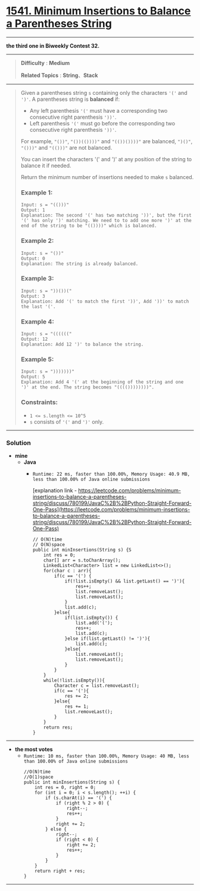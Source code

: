 # [1541. Minimum Insertions to Balance a Parentheses String](https://leetcode.com/problems/minimum-insertions-to-balance-a-parentheses-string/)

---

**the third one in Biweekly Contest 32.**

---


> **Difficulty** : **Medium**
>
> **Related Topics** : **String**、**Stack**

---

> Given a parentheses string `s` containing only the characters `'('` and `')'`. A parentheses string is **balanced** if:
> * Any left parenthesis `'('` must have a corresponding two consecutive right parenthesis `'))'`.
> * Left parenthesis `'('` must go before the corresponding two consecutive right parenthesis `'))'`.
>
> For example, `"())"`, `"())(())))"` and `"(())())))"` are balanced, `")()"`, `"()))"` and `"(()))"` are not balanced.
>
> You can insert the characters '(' and ')' at any position of the string to balance it if needed.
>
> Return the minimum number of insertions needed to make `s` balanced.
>
>
>
> ### Example 1:
> ```
> Input: s = "(()))"
> Output: 1
> Explanation: The second '(' has two matching '))', but the first '(' has only ')' matching. We need to to add one more ')' at the end of the string to be "(())))" which is balanced.
> ```
>
> ### Example 2:
> ```
> Input: s = "())"
> Output: 0
> Explanation: The string is already balanced.
> ```
>
> ### Example 3:
> ```
> Input: s = "))())("
> Output: 3
> Explanation: Add '(' to match the first '))', Add '))' to match the last '('.
> ```
>
> ### Example 4:
> ```
> Input: s = "(((((("
> Output: 12
> Explanation: Add 12 ')' to balance the string.
> ```
>
> ### Example 5:
> ```
> Input: s = ")))))))"
> Output: 5
> Explanation: Add 4 '(' at the beginning of the string and one ')' at the end. The string becomes "(((())))))))".
> ```
>
> ### Constraints:
> * `1 <= s.length <= 10^5`
> * `s` consists of `'('` and `')'` only.


---


### Solution
* **mine**
  * **Java**
    * `Runtime: 22 ms, faster than 100.00%, Memory Usage: 40.9 MB, less than 100.00% of Java online submissions`
    
      [explanation link - https://leetcode.com/problems/minimum-insertions-to-balance-a-parentheses-string/discuss/780199/JavaC%2B%2BPython-Straight-Forward-One-Pass](https://leetcode.com/problems/minimum-insertions-to-balance-a-parentheses-string/discuss/780199/JavaC%2B%2BPython-Straight-Forward-One-Pass)
      ```
      // O(N)time
      // O(N)space
      public int minInsertions(String s) {S
          int res = 0;
          char[] arr = s.toCharArray();
          LinkedList<Character> list = new LinkedList<>();
          for(char c : arr){
              if(c == '(') {
                  if(!list.isEmpty() && list.getLast() == ')'){
                      res++;
                      list.removeLast();
                      list.removeLast();
                  }
                  list.add(c);
              }else{
                  if(list.isEmpty()) {
                      list.add('(');
                      res++;
                      list.add(c);
                  }else if(list.getLast() != ')'){
                      list.add(c);
                  }else{
                      list.removeLast();
                      list.removeLast();
                  }
              }
          }
          while(!list.isEmpty()){
              Character c = list.removeLast();
              if(c == '('){
                  res += 2;
              }else{
                  res += 1;
                  list.removeLast();
              }
          }
          return res;
      }
      ```

---

* **the most votes**
  * `Runtime: 10 ms, faster than 100.00%, Memory Usage: 40 MB, less than 100.00% of Java online submissions`
    ```
    //O(N)time
    //O(1)space
    public int minInsertions(String s) {
        int res = 0, right = 0;
        for (int i = 0; i < s.length(); ++i) {
            if (s.charAt(i) == '(') {
                if (right % 2 > 0) {
                    right--;
                    res++;
                }
                right += 2;
            } else {
                right--;
                if (right < 0) {
                    right += 2;
                    res++;
                }
            }
        }
        return right + res;
    }
    ```

---
